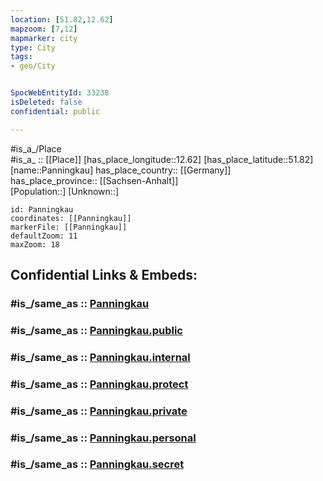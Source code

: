 ```yaml
---
location: [51.82,12.62] 
mapzoom: [7,12] 
mapmarker: city 
type: City
tags:
- geo/City


SpocWebEntityId: 33238
isDeleted: false
confidential: public

---
```

#is_a_/Place  
#is_a_ :: [[Place]] 
[has_place_longitude::12.62] 
[has_place_latitude::51.82] 
[name::Panningkau] 
has_place_country:: [[Germany]]  
has_place_province:: [[Sachsen-Anhalt]]  
[Population::] 
[Unknown::] 


```leaflet
id: Panningkau
coordinates: [[Panningkau]] 
markerFile: [[Panningkau]] 
defaultZoom: 11 
maxZoom: 18
```


## Confidential Links & Embeds: 

### #is_/same_as :: [Panningkau](/_Standards/Earth/Continent/Europe/Europe~Central/Germany/Germany~East/Sachsen-Anhalt/counties~SA/Wittenberg/cities~Wittenberg/Kemberg/City/Panningkau.md) 

### #is_/same_as :: [Panningkau.public](/_public/Earth/Continent/Europe/Europe~Central/Germany/Germany~East/Sachsen-Anhalt/counties~SA/Wittenberg/cities~Wittenberg/Kemberg/City/Panningkau.public.md) 

### #is_/same_as :: [Panningkau.internal](/_internal/Earth/Continent/Europe/Europe~Central/Germany/Germany~East/Sachsen-Anhalt/counties~SA/Wittenberg/cities~Wittenberg/Kemberg/City/Panningkau.internal.md) 

### #is_/same_as :: [Panningkau.protect](/_protect/Earth/Continent/Europe/Europe~Central/Germany/Germany~East/Sachsen-Anhalt/counties~SA/Wittenberg/cities~Wittenberg/Kemberg/City/Panningkau.protect.md) 

### #is_/same_as :: [Panningkau.private](/_private/Earth/Continent/Europe/Europe~Central/Germany/Germany~East/Sachsen-Anhalt/counties~SA/Wittenberg/cities~Wittenberg/Kemberg/City/Panningkau.private.md) 

### #is_/same_as :: [Panningkau.personal](/_personal/Earth/Continent/Europe/Europe~Central/Germany/Germany~East/Sachsen-Anhalt/counties~SA/Wittenberg/cities~Wittenberg/Kemberg/City/Panningkau.personal.md) 

### #is_/same_as :: [Panningkau.secret](/_secret/Earth/Continent/Europe/Europe~Central/Germany/Germany~East/Sachsen-Anhalt/counties~SA/Wittenberg/cities~Wittenberg/Kemberg/City/Panningkau.secret.md)

